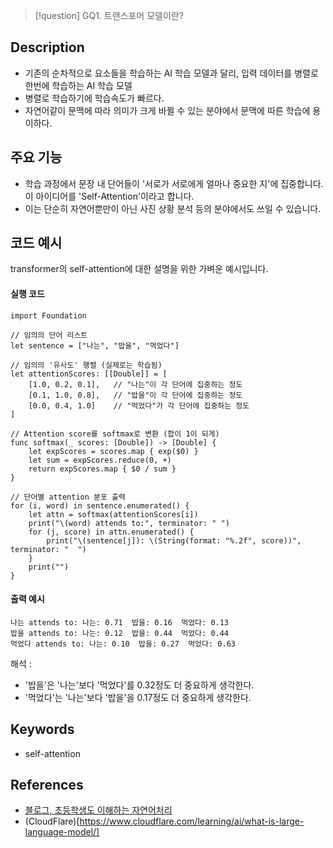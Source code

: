 >[!question]
>GQ1. 트랜스포머 모델이란?

## Description
- 기존의 순차적으로 요소들을 학습하는 AI 학습 모델과 달리, 입력 데이터를 병렬로 한번에 학습하는 AI 학습 모델
- 병렬로 학습하기에 학습속도가 빠르다.
- 자연어같이 문맥에 따라 의미가 크게 바뀔 수 있는 분야에서 문맥에 따른 학습에 용이하다.

## 주요 기능
+ 학습 과정에서 문장 내 단어들이 '서로가 서로에게 얼마나 중요한 지'에 집중합니다. 이 아이디어를 'Self-Attention'이라고 합니다.
+ 이는 단순히 자연어뿐만이 아닌 사진 상황 분석 등의 분야에서도 쓰일 수 있습니다.

## 코드 예시
transformer의 self-attention에 대한 설명을 위한 가벼운 예시입니다.
#### 실행 코드
```
import Foundation

// 임의의 단어 리스트
let sentence = ["나는", "밥을", "먹었다"]

// 임의의 '유사도' 행렬 (실제로는 학습됨)
let attentionScores: [[Double]] = [
    [1.0, 0.2, 0.1],   // "나는"이 각 단어에 집중하는 정도
    [0.1, 1.0, 0.8],   // "밥을"이 각 단어에 집중하는 정도
    [0.0, 0.4, 1.0]    // "먹었다"가 각 단어에 집중하는 정도
]

// Attention score를 softmax로 변환 (합이 1이 되게)
func softmax(_ scores: [Double]) -> [Double] {
    let expScores = scores.map { exp($0) }
    let sum = expScores.reduce(0, +)
    return expScores.map { $0 / sum }
}

// 단어별 attention 분포 출력
for (i, word) in sentence.enumerated() {
    let attn = softmax(attentionScores[i])
    print("\(word) attends to:", terminator: " ")
    for (j, score) in attn.enumerated() {
        print("\(sentence[j]): \(String(format: "%.2f", score))", terminator: "  ")
    }
    print("")
}
```
#### 출력 예시
```
나는 attends to: 나는: 0.71  밥을: 0.16  먹었다: 0.13  
밥을 attends to: 나는: 0.12  밥을: 0.44  먹었다: 0.44  
먹었다 attends to: 나는: 0.10  밥을: 0.27  먹었다: 0.63  
```

해석 : 
+ '밥을'은 '나는'보다 '먹었다'를 0.32정도 더 중요하게 생각한다.
+ '먹었다'는 '나는'보다 '밥을'을 0.17정도 더 중요하게 생각한다.
## Keywords
- self-attention

## References
- [블로그, 초등학생도 이해하는 자연어처리](https://codingopera.tistory.com/43)
- (CloudFlare)[https://www.cloudflare.com/learning/ai/what-is-large-language-model/]